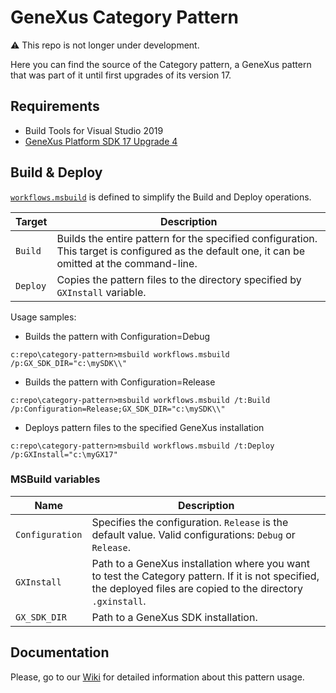 # GeneXus Category Pattern
⚠️ This repo is not longer under development.

Here you can find the source of the Category pattern, a GeneXus pattern that was part of it until first upgrades of its version 17.

## Requirements
- Build Tools for Visual Studio 2019
- [GeneXus Platform SDK 17 Upgrade 4](https://www.genexus.com/en/developers/downloadcenter?data=5924)

## Build & Deploy
[`workflows.msbuild`](workflows.msbuild) is defined to simplify the Build and Deploy operations.

| Target | Description |
| --- | --- |
| `Build` | Builds the entire pattern for the specified configuration. This target is configured as the default one, it can be omitted at the command-line. |
| `Deploy` | Copies the pattern files to the directory specified by `GXInstall` variable. |

Usage samples:
- Builds the pattern with Configuration=Debug

`c:repo\category-pattern>msbuild workflows.msbuild /p:GX_SDK_DIR="c:\mySDK\\"`

- Builds the pattern with Configuration=Release

`c:repo\category-pattern>msbuild workflows.msbuild /t:Build /p:Configuration=Release;GX_SDK_DIR="c:\mySDK\\"`

- Deploys pattern files to the specified GeneXus installation

`c:repo\category-pattern>msbuild workflows.msbuild /t:Deploy /p:GXInstall="c:\myGX17"`

### MSBuild variables

| Name | Description |
| --- | --- |
| `Configuration` | Specifies the configuration. `Release` is the default value. Valid configurations: `Debug` or `Release`. |
| `GXInstall` | Path to a GeneXus installation where you want to test the Category pattern. If it is not specified, the deployed files are copied to the directory `.gxinstall`. |
| `GX_SDK_DIR` | Path to a GeneXus SDK installation. |

## Documentation
Please, go to our [Wiki](https://wiki.genexus.com/commwiki/servlet/wiki?5752,Category%20Pattern) for detailed information about this pattern usage.

